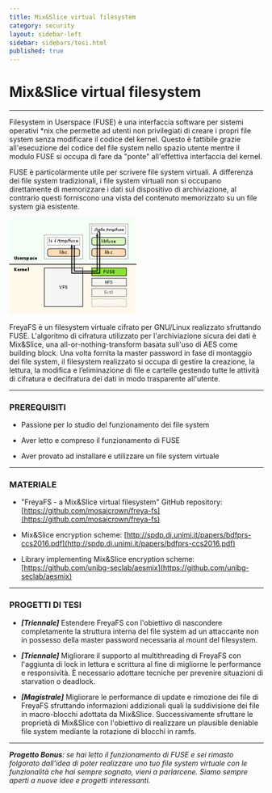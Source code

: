 ```yaml
---
title: Mix&Slice virtual filesystem
category: security
layout: sidebar-left
sidebar: sidebars/tesi.html
published: true
---
```


# Mix&Slice virtual filesystem

----

Filesystem in Userspace (FUSE) è una interfaccia software per sistemi operativi
*nix che permette ad utenti non privilegiati di creare i propri file system
senza modificare il codice del kernel.
Questo è fattibile grazie all'esecuzione del codice del file system nello
spazio utente mentre il modulo FUSE si occupa di fare da "ponte" all'effettiva
interfaccia del kernel.

FUSE è particolarmente utile per scrivere file system virtuali.
A differenza dei file system tradizionali, i file system virtuali non si
occupano direttamente di memorizzare i dati sul dispositivo di archiviazione,
al contrario questi forniscono una vista del contenuto memorizzato su un file
system già esistente.

<img class="img-responsive center-block"
     width="50%"
     src="/assets/images/fuse.png" />

FreyaFS è un filesystem virtuale cifrato per GNU/Linux realizzato sfruttando
FUSE. L'algoritmo di cifratura utilizzato per l'archiviazione sicura dei dati
è Mix&Slice, una all-or-nothing-transform basata sull'uso di AES come building
block.
Una volta fornita la master password in fase di montaggio del file system,
il filesystem realizzato si occupa di gestire la creazione, la lettura, la
modifica e l’eliminazione di file e cartelle gestendo tutte le attività di
cifratura e decifratura dei dati in modo trasparente all'utente.

----

### PREREQUISITI

* Passione per lo studio del funzionamento dei file system

* Aver letto e compreso il funzionamento di FUSE

* Aver provato ad installare e utilizzare un file system virtuale

----

### MATERIALE

* "FreyaFS - a Mix&Slice virtual filesystem" GitHub repository:
  [https://github.com/mosaicrown/freya-fs](https://github.com/mosaicrown/freya-fs)

* Mix&Slice encryption scheme:
  [http://spdp.di.unimi.it/papers/bdfprs-ccs2016.pdf](http://spdp.di.unimi.it/papers/bdfprs-ccs2016.pdf)

* Library implementing Mix&Slice encryption scheme:
  [https://github.com/unibg-seclab/aesmix](https://github.com/unibg-seclab/aesmix)

----

### PROGETTI DI TESI

* **_[Triennale]_** Estendere FreyaFS con l'obiettivo di nascondere
completamente la struttura interna del file system ad un attaccante non in
possesso della master password necessaria al mount del filesystem.

* **_[Triennale]_** Migliorare il supporto al multithreading di FreyaFS con
l'aggiunta di lock in lettura e scrittura al fine di migliorne le performance e
responsività. È necessario adottare tecniche per prevenire situazioni di
starvation o deadlock.

* **_[Magistrale]_** Migliorare le performance di update e rimozione dei file
di FreyaFS sfruttando informazioni addizionali quali la suddivisione dei file
in macro-blocchi adottata da Mix&Slice.
Successivamente sfruttare le proprietà di Mix&Slice con l'obiettivo di
realizzare un plausible deniable file system mediante la rotazione di blocchi
in ramfs.

----

_**Progetto Bonus**: se hai letto il funzionamento di FUSE e sei rimasto
folgorato dall’idea di poter realizzare uno tuo file system virtuale con le
funzionalità che hai sempre sognato, vieni a parlarcene. Siamo sempre aperti a
nuove idee e progetti interessanti._
